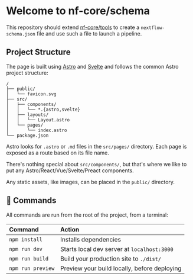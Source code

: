 # Welcome to nf-core/schema

This repository should extend [nf-core/tools](github.com/nf-core/tools) to create
a `nextflow-schema.json` file and use such a file to launch a pipeline.


## Project Structure

The page is built using [Astro](https://astro.build) and 
[Svelte](https://svelte.dev/) and follows the common Astro project structure:

```text
/
├── public/
│   └── favicon.svg
├── src/
│   ├── components/
│   │   └── *.{astro,svelte}
│   ├── layouts/
│   │   └── Layout.astro
│   └── pages/
│       └── index.astro
└── package.json
```

Astro looks for `.astro` or `.md` files in the `src/pages/` directory. Each page is exposed as a route based on its file name.

There's nothing special about `src/components/`, but that's where we like to put any Astro/React/Vue/Svelte/Preact components.

Any static assets, like images, can be placed in the `public/` directory.

## 🧞 Commands

All commands are run from the root of the project, from a terminal:

| Command                | Action                                             |
| :--------------------- | :------------------------------------------------- |
| `npm install`          | Installs dependencies                              |
| `npm run dev`          | Starts local dev server at `localhost:3000`        |
| `npm run build`        | Build your production site to `./dist/`            |
| `npm run preview`      | Preview your build locally, before deploying       |
